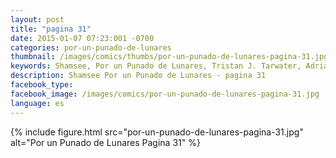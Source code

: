 ```yaml
---
layout: post
title: "pagina 31"
date: 2015-01-07 07:23:001 -0700
categories: por-un-punado-de-lunares
thumbnail: /images/comics/thumbs/por-un-punado-de-lunares-pagina-31.jpg
keywords: Shamsee, Por un Punado de Lunares, Tristan J. Tarwater, Adrian Ricker
description: Shamsee Por un Punado de Lunares - pagina 31
facebook_type: 
facebook_image: /images/comics/por-un-punado-de-lunares-pagina-31.jpg
language: es
---
```

{% include figure.html src="por-un-punado-de-lunares-pagina-31.jpg" alt="Por un Punado de Lunares Pagina 31" %}